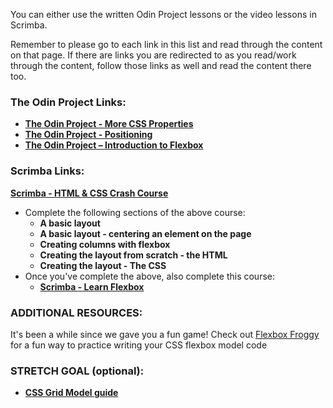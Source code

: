 You can either use the written Odin Project lessons or the video lessons in Scrimba.

Remember to please go to each link in this list and read through the content on that page. If there are links you are redirected to as you read/work through the content, follow those links as well and read the content there too.

### The Odin Project Links:
- **[The Odin Project - More CSS Properties](https://www.theodinproject.com/lessons/node-path-intermediate-html-and-css-more-css-properties)**
- **[The Odin Project - Positioning](https://www.theodinproject.com/lessons/node-path-intermediate-html-and-css-positioning)**
- **[The Odin Project – Introduction to Flexbox](https://www.theodinproject.com/paths/foundations/courses/foundations/lessons/introduction-to-flexbox)**

### Scrimba Links:
**[Scrimba - HTML & CSS Crash Course](https://scrimba.com/html-css-crash-course-c02l)**
- Complete the following sections of the above course:
  - **A basic layout**
  - **A basic layout - centering an element on the page**
  - **Creating columns with flexbox**
  - **Creating the layout from scratch - the HTML**
  - **Creating the layout - The CSS**
- Once you've complete the above, also complete this course: 
  - **[Scrimba - Learn Flexbox](https://scrimba.com/learn-flexbox-c0k)**

### ADDITIONAL RESOURCES:
It's been a while since we gave you a fun game! Check out [Flexbox Froggy](https://flexboxfroggy.com/) for a fun way to practice writing your CSS flexbox model code

### STRETCH GOAL (optional):
- **[CSS Grid Model guide](https://css-tricks.com/snippets/css/complete-guide-grid/)**
